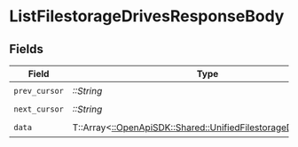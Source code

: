 # ListFilestorageDrivesResponseBody


## Fields

| Field                                                                                                                 | Type                                                                                                                  | Required                                                                                                              | Description                                                                                                           |
| --------------------------------------------------------------------------------------------------------------------- | --------------------------------------------------------------------------------------------------------------------- | --------------------------------------------------------------------------------------------------------------------- | --------------------------------------------------------------------------------------------------------------------- |
| `prev_cursor`                                                                                                         | *::String*                                                                                                            | :heavy_check_mark:                                                                                                    | N/A                                                                                                                   |
| `next_cursor`                                                                                                         | *::String*                                                                                                            | :heavy_check_mark:                                                                                                    | N/A                                                                                                                   |
| `data`                                                                                                                | T::Array<[::OpenApiSDK::Shared::UnifiedFilestorageDriveOutput](../../models/shared/unifiedfilestoragedriveoutput.md)> | :heavy_check_mark:                                                                                                    | N/A                                                                                                                   |